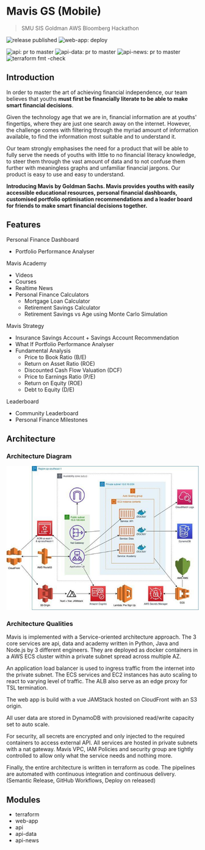 # Mavis GS (Mobile)
> SMU SIS Goldman AWS Bloomberg Hackathon

![release published](https://github.com/fuxingloh/smu-goldman-hackathon/workflows/release%20published/badge.svg)
![web-app: deploy](https://github.com/fuxingloh/smu-goldman-hackathon/workflows/web-app:%20deploy/badge.svg)

![api: pr to master](https://github.com/fuxingloh/smu-goldman-hackathon/workflows/api:%20pr%20to%20master/badge.svg)
![api-data: pr to master](https://github.com/fuxingloh/smu-goldman-hackathon/workflows/api-data:%20pr%20to%20master/badge.svg)
![api-news: pr to master](https://github.com/fuxingloh/smu-goldman-hackathon/workflows/api-news:%20pr%20to%20master/badge.svg)
![terraform fmt -check](https://github.com/fuxingloh/smu-goldman-hackathon/workflows/terraform%20fmt%20-check/badge.svg)

## Introduction

In order to master the art of achieving financial independence, our team believes that youths **must first be financially literate to be able to make smart financial decisions**.

Given the technology age that we are in, financial information are at youths' fingertips, where they are just one search away on the internet. However, the challenge comes with filtering through the myriad amount of information available, to find the information most suitable and to understand it. 

Our team strongly emphasises the need for a product that will be able to fully serve the needs of youths with little to no financial literacy knowledge, to steer them through the vast amount of data and to not confuse them further with meaningless graphs and unfamiliar financial jargons. Our product is easy to use and easy to understand.

**Introducing Mavis by Goldman Sachs. Mavis provides youths with easily accessible educational resources, personal financial dashboards, customised portfolio optimisation recommendations and a leader board for friends to make smart financial decisions together.** 

## Features

Personal Finance Dashboard
- Portfolio Performance Analyser

Mavis Academy
 - Videos
 - Courses
 - Realtime News
- Personal Finance Calculators
  - Mortgage Loan Calculator
  - Retirement Savings Calculator
  - Retirement Savings vs Age using Monte Carlo Simulation
 
Mavis Strategy
- Insurance Savings Account + Savings Account Recommendation
- What If Portfolio Performance Analyser
- Fundamental Analysis
  - Price to Book Ratio (B/E)
  - Return on Asset Ratio (ROE)
  - Discounted Cash Flow Valuation (DCF)
  - Price to Earnings Ratio (P/E)
  - Return on Equity (ROE)
  - Debt to Equity (D/E)
  
Leaderboard
 - Community Leaderboard
 - Personal Finance Milestones
  
## Architecture 

### Architecture Diagram

![image](.github/images/architecture.jpg)

### Architecture Qualities
Mavis is implemented with a Service-oriented architecture approach. The 3 core services are api, data and academy written in Python, Java and Node.js by 3 different engineers. They are deployed as docker containers in a AWS ECS cluster within a private subnet spread across multiple AZ. 

An application load balancer is used to ingress traffic from the internet into the private subnet. The ECS services and EC2 instances has auto scaling to react to varying level of traffic. The ALB also serve as an edge proxy for TSL termination.

The web app is build with a vue JAMStack hosted on CloudFront with an S3 origin.

All user data are stored in DynamoDB with provisioned read/write capacity set to auto scale.

For security, all secrets are encrypted and only injected to the required containers to access external API. All services are hosted in private subnets with a nat gateway. Mavis VPC, IAM Policies and security group are tightly controlled to allow only what the service needs and nothing more.

Finally, the entire architecture is written in terraform as code. The pipelines are automated with continuous integration and continuous delivery. (Semantic Release, GitHub Workflows, Deploy on released)

## Modules
- terraform
- web-app
- api
- api-data
- api-news
